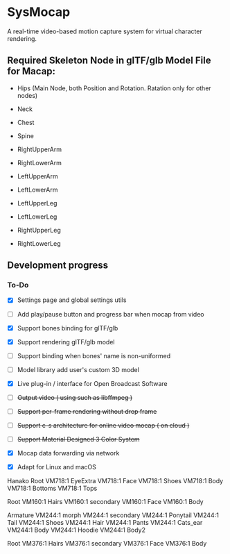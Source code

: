 # SysMocap

A real-time video-based motion capture system for virtual character rendering.

## Required Skeleton Node in glTF/glb Model File for Macap:

- Hips (Main Node, both Position and Rotation. Ratation only for other nodes)

- Neck

- Chest

- Spine

- RightUpperArm

- RightLowerArm

- LeftUpperArm

- LeftLowerArm

- LeftUpperLeg

- LeftLowerLeg

- RightUpperLeg

- RightLowerLeg

## Development progress

### To-Do

- [x] Settings page and global settings utils
 
- [ ] Add play/pause button and progress bar when mocap from video 
 
- [x] Support bones binding for glTF/glb

- [x] Support rendering glTF/glb model
 
- [ ] Support binding when bones' name is non-uniformed
 
- [ ] Model library add user's custom 3D model
 
- [x] Live plug-in / interface for Open Broadcast Software
 
- [ ] ~~Output video ( using such as libffmpeg )~~
 
- [ ] ~~Support per-frame rendering without drop frame~~
 
- [ ] ~~Support c-s architecture for online video mocap ( on cloud )~~
 
- [ ] ~~Support Material Designed 3 Color System~~
 
- [x] Mocap data forwarding via network

- [x] Adapt for Linux and macOS 

Hanako
Root
VM718:1 EyeExtra
VM718:1 Face
VM718:1 Shoes
VM718:1 Body
VM718:1 Bottoms
VM718:1 Tops


Root
VM160:1 Hairs
VM160:1 secondary
VM160:1 Face
VM160:1 Body

Armature
VM244:1 morph
VM244:1 secondary
VM244:1 Ponytail
VM244:1 Tail
VM244:1 Shoes
VM244:1 Hair
VM244:1 Pants
VM244:1 Cats_ear
VM244:1 Body
VM244:1 Hoodie
VM244:1 Body2

Root
VM376:1 Hairs
VM376:1 secondary
VM376:1 Face
VM376:1 Body